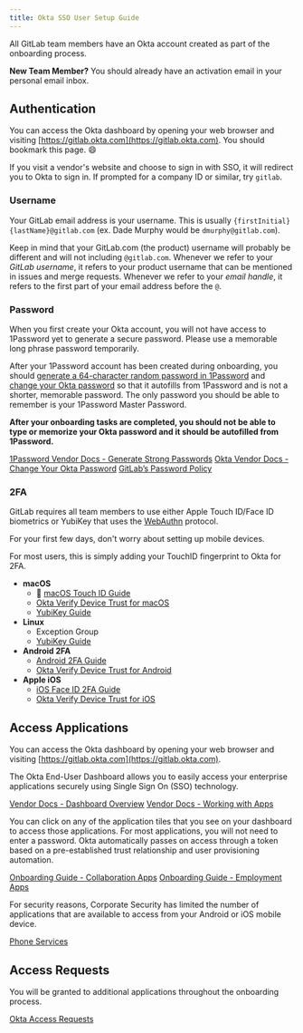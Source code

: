 ```yaml
---
title: Okta SSO User Setup Guide
---
```


All GitLab team members have an Okta account created as part of the onboarding process.

**New Team Member?** You should already have an activation email in your personal email inbox.

## Authentication

You can access the Okta dashboard by opening your web browser and visiting [https://gitlab.okta.com](https://gitlab.okta.com). You should bookmark this page. 😄

If you visit a vendor's website and choose to sign in with SSO, it will redirect you to Okta to sign in. If prompted for a company ID or similar, try `gitlab`.

### Username

Your GitLab email address is your username. This is usually `{firstInitial}{lastName}@gitlab.com` (ex. Dade Murphy would be `dmurphy@gitlab.com`).

Keep in mind that your GitLab.com (the product) username will probably be different and will not including `@gitlab.com`. Whenever we refer to your *GitLab username*, it refers to your product username that can be mentioned in issues and merge requests. Whenever we refer to your *email handle*, it refers to the first part of your email address before the `@`.

### Password

When you first create your Okta account, you will not have access to 1Password yet to generate a secure password. Please use a memorable long phrase password temporarily.

After your 1Password account has been created during onboarding, you should [generate a 64-character random password in 1Password](https://support.1password.com/strong-account-password/) and [change your Okta password](https://help.okta.com/eu/en-us/content/topics/end-user/manage-account-settings.htm#Reset) so that it autofills from 1Password and is not a shorter, memorable password. The only password you should be able to remember is your 1Password Master Password.

**After your onboarding tasks are completed, you should not be able to type or memorize your Okta password and it should be autofilled from 1Password.**

[1Password Vendor Docs - Generate Strong Passwords](https://support.1password.com/strong-account-password/)
[Okta Vendor Docs - Change Your Okta Password](https://help.okta.com/eu/en-us/content/topics/end-user/manage-account-settings.htm#Reset)
[GitLab’s Password Policy](/handbook/security/#GitLab-password-policy-guidelines)

### 2FA

GitLab requires all team members to use either Apple Touch ID/Face ID biometrics or YubiKey that uses the [WebAuthn](https://www.okta.com/sites/default/files/pdf/How_WebAuthn_Works_0.pdf) protocol.

For your first few days, don't worry about setting up mobile devices.

For most users, this is simply adding your TouchID fingerprint to Okta for 2FA.

- **macOS**
    - 👀 [macOS Touch ID Guide](/handbook/security/corporate/systems/okta/user/touchid)
    - [Okta Verify Device Trust for macOS](/handbook/security/corporate/systems/okta/verify/macos)
    - [YubiKey Guide](/handbook/security/corporate/systems/okta/user/yubikey)
- **Linux**
    - Exception Group <!-- TODO -->
    - [YubiKey Guide](/handbook/security/corporate/systems/okta/user/yubikey)
- **Android 2FA**
    - [Android 2FA Guide](/handbook/security/corporate/systems/okta/user/android)
    - [Okta Verify Device Trust for Android](/handbook/security/corporate/systems/okta/verify/android)
- **Apple iOS**
    - [iOS Face ID 2FA Guide](/handbook/security/corporate/systems/okta/user/ios)
    - [Okta Verify Device Trust for iOS](/handbook/security/corporate/systems/okta/verify/ios)

## Access Applications

You can access the Okta dashboard by opening your web browser and visiting [https://gitlab.okta.com](https://gitlab.okta.com).

The Okta End-User Dashboard allows you to easily access your enterprise applications securely using Single Sign On (SSO) technology.

[Vendor Docs - Dashboard Overview](https://help.okta.com/eu/en-us/content/topics/end-user/dashboard-overview.htm)
[Vendor Docs - Working with Apps](https://help.okta.com/eu/en-us/content/topics/end-user/work-with-apps.htm)

You can click on any of the application tiles that you see on your dashboard to access those applications. For most applications, you will not need to enter a password. Okta automatically passes on access through a token based on a pre-established trust relationship and user provisioning automation.

[Onboarding Guide - Collaboration Apps](/handbook/security/corporate/support/onboarding#collaboration-apps)
[Onboarding Guide - Employment Apps](/handbook/security/corporate/support/onboarding#employment-apps)

For security reasons, Corporate Security has limited the number of applications that are available to access from your Android or iOS mobile device.

[Phone Services](/handbook/security/corporate/services/phones)

## Access Requests

You will be granted to additional applications throughout the onboarding process.

[Okta Access Requests](/handbook/security/corporate/systems/okta/ar)
